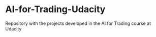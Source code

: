 # AI-for-Trading-Udacity
Repository with the projects developed in the AI for Trading course at Udacity
